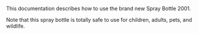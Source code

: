 This documentation describes how to use the brand new Spray Bottle 2001.

Note that this spray bottle is totally safe to use for children, adults, pets, and wildlife.
